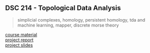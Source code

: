 ## DSC 214 - Topological Data Analysis  
> simplicial complexes, homology, persistent homology, tda and machine learning, mapper, discrete morse theory

[course material](https://github.com/ZhengchaoW/DSC214-SPR24)  
[project report](./project/01-report.pdf)  
[project slides](./project/01-slides.pdf)  